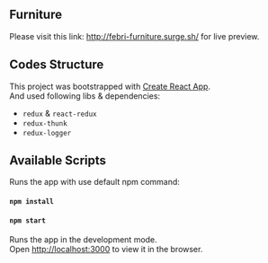 ## Furniture

Please visit this link: http://febri-furniture.surge.sh/ for live preview.

## Codes Structure

This project was bootstrapped with [Create React App](https://github.com/facebook/create-react-app).<br>
And used following libs & dependencies:
- `redux` & `react-redux`
- `redux-thunk`
- `redux-logger`

## Available Scripts

Runs the app with use default npm command:

#### `npm install`
#### `npm start`

Runs the app in the development mode.<br>
Open [http://localhost:3000](http://localhost:3000) to view it in the browser.